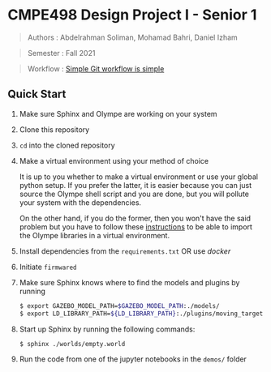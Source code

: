 # CMPE498 Design Project I - Senior 1
>Authors : Abdelrahman Soliman, Mohamad Bahri, Daniel Izham

>Semester : Fall 2021

>Workflow : [Simple Git workflow is simple](https://www.atlassian.com/git/articles/simple-git-workflow-is-simple)

## Quick Start

1. Make sure Sphinx and Olympe are working on your system
1. Clone this repository
1. `cd` into the cloned repository
1. Make a virtual environment using your method of choice

   It is up to you whether to make a virtual environment or use your global python setup.
   If you prefer the latter, it is easier because you can just source the Olympe shell script 
   and you are done, but you will pollute your system with the dependencies.
   
   On the other hand, if you do the former, then you won't have the said problem but you have
   to follow these [instructions](https://forum.developer.parrot.com/t/use-olympe-from-a-ros-program/10009/4)
   to be able to import the Olympe libraries in a virtual environment.
   
1. Install dependencies from the `requirements.txt` OR use *docker*
1. Initiate `firmwared`
1. Make sure Sphinx knows where to find the models and plugins by running

   ```bash
   $ export GAZEBO_MODEL_PATH=$GAZEBO_MODEL_PATH:./models/ 
   $ export LD_LIBRARY_PATH=${LD_LIBRARY_PATH}:./plugins/moving_target/build/
   ```
1. Start up Sphinx by running the following commands:

   ```bash
   $ sphinx ./worlds/empty.world
   ```

1. Run the code from one of the jupyter notebooks in the `demos/` folder
